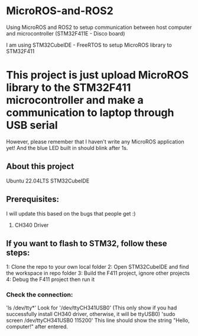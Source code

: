 # MicroROS-and-ROS2
Using MicroROS and ROS2 to setup communication between host computer and microcontroller (STM32F411E - Disco board)

I am using STM32CubeIDE - FreeRTOS to setup MicroROS library to STM32F411
# This project is just upload MicroROS library to the STM32F411 microcontroller and make a communication to laptop through USB serial
However, please remember that I haven't write any MicroROS application yet! And the blue LED built in should blink after 1s.

## About this project
Ubuntu 22.04LTS
STM32CubeIDE

## Prerequisites:
I will update this based on the bugs that people get :)
1. CH340 Driver

## If you want to flash to STM32, follow these steps:
1: Clone the repo to your own local folder
2: Open STM32CubeIDE and find the workspace in repo folder
3: Build the F411 project, ignore other projects
4: Debug the F411 project then run it

### Check the connection:
'ls /dev/tty*'
Look for '/dev/ttyCH341USB0' (This only show if you had successfully install CH340 driver, otherwise, it will be ttyUSB0)
'sudo screen /dev/ttyCH341USB0 115200'
This line should show the string "Hello, computer!" after entered.
